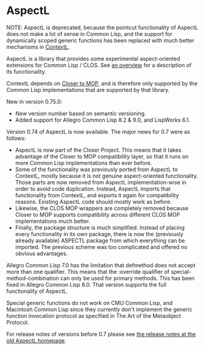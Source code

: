 # AspectL
NOTE: AspectL is deprecated, because the pointcut functionality of AspectL does not make a lot of sense in Common Lisp, and the support for dynamically scoped generic functions has been replaced with much better mechanisms in [ContextL](https://github.com/pcostanza/contextl "ContextL").

AspectL is a library that provides some experimental aspect-oriented extensions for Common Lisp / CLOS. See [an overview](https://common-lisp.net/project/closer/aspectl-overview.html "AspectL Overview") for a description of its functionality.

ContextL depends on [Closer to MOP](https://github.com/pcostanza/closer-mop "Closer to MOP"), and is therefore only supported by the Common Lisp implementations that are supported by that library.

New in version 0.75.0:
* New version number based on semantic versioning.
* Added support for Allegro Common Lisp 8.2 & 9.0, and LispWorks 6.1.

Version 0.74 of AspectL is now available. The major news for 0.7 were as follows:
* AspectL is now part of the Closer Project. This means that it takes advantage of the Closer to MOP compatibility layer, so that it runs on more Common Lisp implementations than ever before.
* Some of the functionality was previously ported from AspectL to ContextL, mostly because it is not genuine aspect-oriented functionality. Those parts are now removed from AspectL implementation-wise in order to avoid code duplication. Instead, AspectL imports that functionality from ContextL, and exports it again for compatibility reasons. Existing AspectL code should mostly work as before.
* Likewise, the CLOS MOP wrappers are completely removed because Closer to MOP supports compatibility across different CLOS MOP implementations much better.
* Finally, the package structure is much simplified. Instead of placing every functionality in its own package, there is now the (previously already available) ASPECTL package from which everything can be imported. The previous scheme was too complicated and offered no obvious advantages.

Allegro Common Lisp 7.0 has the limitation that defmethod does not accept more than one qualifier. This means that the :override qualifier of special-method-combination can only be used for primary methods. This has been fixed in Allegro Common Lisp 8.0. That version supports the full functionality of AspectL.

Special generic functions do not work on CMU Common Lisp, and Macintosh Common Lisp since they currently don't implement the generic function invocation protocol as specified in The Art of the Metaobject Protocol.

For release notes of versions before 0.7 please see [the release notes at the old AspectL homepage](https://common-lisp.net/project/aspectl/release-notes.html "AspectL - Release Notes").
